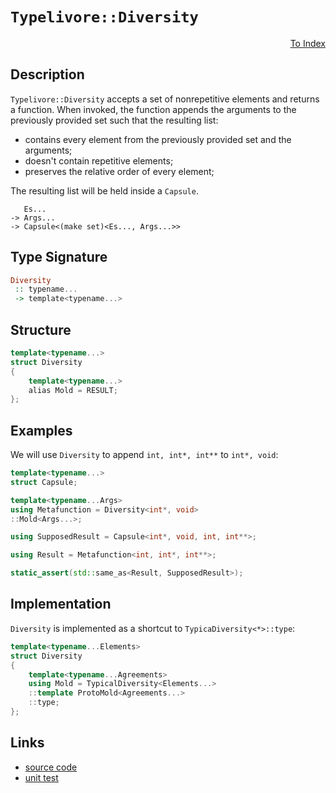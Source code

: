 <!-- Copyright 2024 Feng Mofan
SPDX-License-Identifier: Apache-2.0 -->

# `Typelivore::Diversity`

<p style='text-align: right;'><a href="../../../facilities/metafunctions.md#typelivore-diversity">To Index</a></p>

## Description

`Typelivore::Diversity` accepts a set of nonrepetitive elements and returns a function.
When invoked, the function appends the arguments to the previously provided set such that the resulting list:

- contains every element from the previously provided set and the arguments;
- doesn't contain repetitive elements;
- preserves the relative order of every element;

The resulting list will be held inside a `Capsule`.

<pre><code>   Es...
-> Args...
-> Capsule&lt;(make set)&lt;Es..., Args...&gt;&gt;</code></pre>

## Type Signature

```Haskell
Diversity
 :: typename...
 -> template<typename...>
```

## Structure

```C++
template<typename...>
struct Diversity
{
    template<typename...>
    alias Mold = RESULT;
};
```

## Examples

We will use `Diversity` to append `int, int*, int**` to `int*, void`:

```C++
template<typename...>
struct Capsule;

template<typename...Args>
using Metafunction = Diversity<int*, void>
::Mold<Args...>;

using SupposedResult = Capsule<int*, void, int, int**>;

using Result = Metafunction<int, int*, int**>;

static_assert(std::same_as<Result, SupposedResult>);
```

## Implementation

`Diversity` is implemented as a shortcut to `TypicaDiversity<*>::type`:

```C++
template<typename...Elements>
struct Diversity
{
    template<typename...Agreements>
    using Mold = TypicalDiversity<Elements...>
    ::template ProtoMold<Agreements...>
    ::type;
};
```

## Links

- [source code](../../../../conceptrodon/descend/typelivore/diversity.hpp)
- [unit test](../../../../tests/unit/metafunctions/typelivore/diversity.test.hpp)
